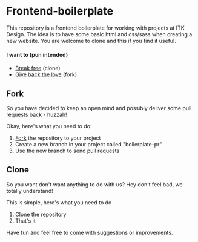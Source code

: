 Frontend-boilerplate
==========

This repository is a frontend boilerplate for working with projects at ITK Design. The idea is to have some basic html and css/sass when creating a new website. You are welcome to clone and this if you find it useful.

#### I want to (pun intended)
- [Break free](#clone) (clone)
- [Give back the love](#fork) (fork)


<a name="fork"></a>
Fork
----------

So you have decided to keep an open mind and possibly deliver some pull requests back - huzzah!

Okay, here's what you need to do:

1. [Fork](fork) the repository to your project
2. Create a new branch in your project called "boilerplate-pr"
3. Use the new branch to send pull requests 

<a name="clone"></a>
Clone
----------

So you want don't want anything to do with us? Hey don't feel bad, we totally understand!

This is simple, here's what you need to do

1. Clone the repository
2. That's it

Have fun and feel free to come with suggestions or improvements.
